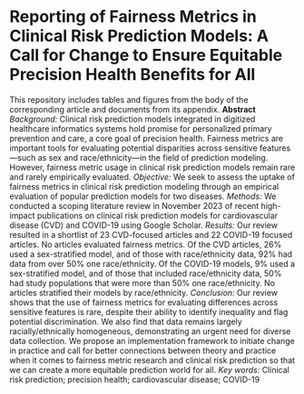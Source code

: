 # Reporting of Fairness Metrics in Clinical Risk Prediction Models: A Call for Change to Ensure Equitable Precision Health Benefits for All

This repository includes tables and figures from the body of the corresponding article and documents from its appendix.
**Abstract**
_Background:_ Clinical risk prediction models integrated in digitized healthcare informatics systems hold promise for personalized primary prevention and care, a core goal of precision health. Fairness metrics are important tools for evaluating potential disparities across sensitive features—such as sex and race/ethnicity—in the field of prediction modeling. However, fairness metric usage in clinical risk prediction models remain rare and rarely empirically evaluated. 
_Objective:_ We seek to assess the uptake of fairness metrics in clinical risk prediction modeling through an empirical evaluation of popular prediction models for two diseases.
_Methods:_ We conducted a scoping literature review in November 2023 of recent high-impact publications on clinical risk prediction models for cardiovascular disease (CVD) and COVID-19 using Google Scholar.
_Results:_ Our review resulted in a shortlist of 23 CVD-focused articles and 22 COVID-19 focused articles. No articles evaluated fairness metrics. Of the CVD articles, 26% used a sex-stratified model, and of those with race/ethnicity data, 92% had data from over 50% one race/ethnicity. Of the COVID-19 models, 9% used a sex-stratified model, and of those that included race/ethnicity data, 50% had study populations that were more than 50% one race/ethnicity. No articles stratified their models by race/ethnicity.
_Conclusion:_ Our review shows that the use of fairness metrics for evaluating differences across sensitive features is rare, despite their ability to identify inequality and flag potential discrimination. We also find that data remains largely racially/ethnically homogeneous, demonstrating an urgent need for diverse data collection. We propose an implementation framework to initiate change in practice and call for better connections between theory and practice when it comes to fairness metric research and clinical risk prediction so that we can create a more equitable prediction world for all.
_Key words:_ Clinical risk prediction; precision health; cardiovascular disease; COVID-19
